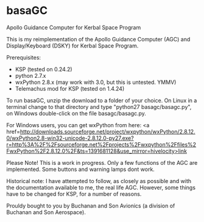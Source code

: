 basaGC
======

Apollo Guidance Computer for Kerbal Space Program

This is my reimplementation of the Apollo Guidance Computer (AGC) and Display/Keyboard (DSKY) for Kerbal Space Program.

Prerequisites:

- KSP (tested on 0.24.2)
- python 2.7.x
- wxPython 2.8.x (may work with 3.0, but this is untested. YMMV)
- Telemachus mod for KSP (tested on 1.4.24)

To run basaGC, unzip the download to a folder of your choice. On Linux in a terminal change to that directory and type "python27 basagc/basagc.py", on Windows double-click on the file basagc/basagc.py.

For Windows users, you can get wxPython from here:
<a href=http://downloads.sourceforge.net/project/wxpython/wxPython/2.8.12.0/wxPython2.8-win32-unicode-2.8.12.0-py27.exe?r=http%3A%2F%2Fsourceforge.net%2Fprojects%2Fwxpython%2Ffiles%2FwxPython%2F2.8.12.0%2F&ts=1391681128&use_mirror=hivelocity>link</a>

Please Note! This is a work in progress. Only a few functions of the AGC are implemented. Some buttons and warning lamps dont work.

Historical note: I have attempted to follow, as closely as possible 
and with the documentation available to me, the real life AGC. 
However, some things have to be changed for KSP, for a number of 
reasons.

Prouldy bought to you by Buchanan and Son Avionics (a division of Buchanan and Son Aerospace).
